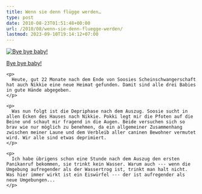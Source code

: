 ```yaml
---
title: Wenn sie denn flügge werden…
type: post
date: 2010-08-23T01:51:48+00:00
url: /2010/08/wenn-sie-denn-fluegge-werden/
lastmod: 2023-09-10T19:14:12+07:00
---
```

<div class="media image">
  <a href="http://www.flickr.com/photos/schreibblogade/4920344658/" title="Bye bye baby!"><img src="//farm5.static.flickr.com/4081/4920344658_1179e9663c.jpg" alt="Bye bye baby!" /></p>

  <p>
    Bye bye baby!
  </p>

  <p>
    </a></div>

    <p>
      Heute, gut 22 Monate nach dem Ende von Soosies Scheinschwangerschaft hat auch Nikkie eine neue Heimat gefunden. Damit sind alle drei Babies in gute Hände abgegeben.
    </p>

    <p>
      Was nun folgt ist die Depriphase nach dem Auszug. Soosie sucht in allen Ecken des Hauses nach Nikkie. Pokki legt mir die Pfoten auf die Beine und schaut mir fragend in die Augen. Beide versuchen sich so brav wie nur möglich zu benehmen, da ein allgemeiner Zusammenhang zwischen meiner Laune und dem Verbleib aller caninen Bewohner vermutet wird. Wir alle sind etwas deprimiert.
    </p>

    <p>
      Ich habe übrigens schon eine Stunde nach dem Auszug den ersten Panikanruf bekommen, sie trinkt kein Wasser. Warum auch --- wenn die Umgebung aufregender als der Wassertrog ist, trinkt man halt nicht. Was hier immer wirkt ist ein Eiswürfel --- der ist aufregender als neue Umgebungen...
    </p>
